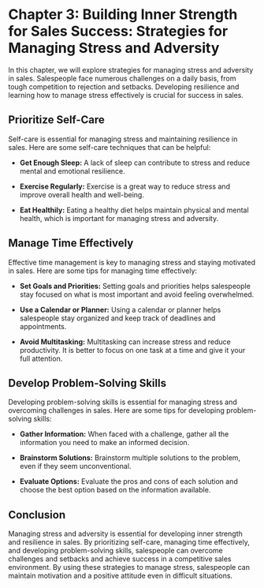 Chapter 3: Building Inner Strength for Sales Success: Strategies for Managing Stress and Adversity
==================================================================================================

In this chapter, we will explore strategies for managing stress and adversity in sales. Salespeople face numerous challenges on a daily basis, from tough competition to rejection and setbacks. Developing resilience and learning how to manage stress effectively is crucial for success in sales.

Prioritize Self-Care
--------------------

Self-care is essential for managing stress and maintaining resilience in sales. Here are some self-care techniques that can be helpful:

* **Get Enough Sleep:** A lack of sleep can contribute to stress and reduce mental and emotional resilience.

* **Exercise Regularly:** Exercise is a great way to reduce stress and improve overall health and well-being.

* **Eat Healthily:** Eating a healthy diet helps maintain physical and mental health, which is important for managing stress and adversity.

Manage Time Effectively
-----------------------

Effective time management is key to managing stress and staying motivated in sales. Here are some tips for managing time effectively:

* **Set Goals and Priorities:** Setting goals and priorities helps salespeople stay focused on what is most important and avoid feeling overwhelmed.

* **Use a Calendar or Planner:** Using a calendar or planner helps salespeople stay organized and keep track of deadlines and appointments.

* **Avoid Multitasking:** Multitasking can increase stress and reduce productivity. It is better to focus on one task at a time and give it your full attention.

Develop Problem-Solving Skills
------------------------------

Developing problem-solving skills is essential for managing stress and overcoming challenges in sales. Here are some tips for developing problem-solving skills:

* **Gather Information:** When faced with a challenge, gather all the information you need to make an informed decision.

* **Brainstorm Solutions:** Brainstorm multiple solutions to the problem, even if they seem unconventional.

* **Evaluate Options:** Evaluate the pros and cons of each solution and choose the best option based on the information available.

Conclusion
----------

Managing stress and adversity is essential for developing inner strength and resilience in sales. By prioritizing self-care, managing time effectively, and developing problem-solving skills, salespeople can overcome challenges and setbacks and achieve success in a competitive sales environment. By using these strategies to manage stress, salespeople can maintain motivation and a positive attitude even in difficult situations.


